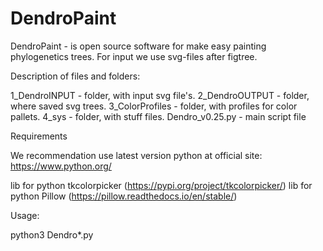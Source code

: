 # DendroPaint

DendroPaint - is open source software for make easy painting phylogenetics trees. For input we use svg-files after figtree.   

Description of files and folders:

1_DendroINPUT - folder, with input svg file's.
2_DendroOUTPUT - folder, where saved svg trees.
3_ColorProfiles - folder, with profiles for color pallets.
4_sys - folder, with stuff files. 
Dendro_v0.25.py - main script file

Requirements

We recommendation use latest version python at official site: 
https://www.python.org/

lib for python tkcolorpicker (https://pypi.org/project/tkcolorpicker/)
lib for python Pillow (https://pillow.readthedocs.io/en/stable/)

Usage: 

python3 Dendro*.py 
